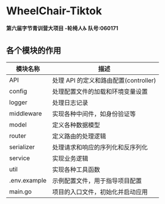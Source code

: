 # WheelChair-Tiktok
**第六届字节青训营大项目 -轮椅人♿️ 队号:060171** 


## 各个模块的作用
| 模块名称     | 描述                          |
| ------------ |-----------------------------|
| API          | 处理 API 的定义和路由配置(controller) |
| config       | 处理配置文件的加载和环境变量设置            |
| logger       | 处理日志记录                      |
| middleware   | 实现各种中间件，如身份验证等              |
| model        | 定义各种数据模型                    |
| router       | 定义路由的处理逻辑                   |
| serializer   | 处理请求和响应的序列化和反序列化            |
| service      | 实现业务逻辑                      |
| util         | 实现各种工具函数                    |
| .env.example | 示例配置文件，用于指导项目配置             |
| main.go      | 项目的入口文件，初始化并启动应用            |